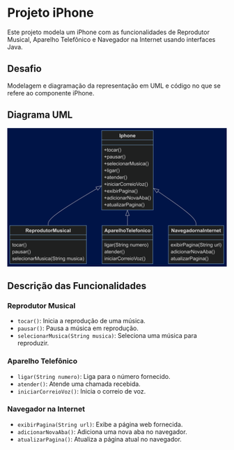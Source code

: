 # Projeto iPhone

Este projeto modela um iPhone com as funcionalidades de Reprodutor Musical, Aparelho Telefônico e Navegador na Internet usando interfaces Java.

## Desafio

Modelagem e diagramação da representação em UML e código no que se refere ao componente iPhone.

## Diagrama UML

![Diagrama UML](docs/iPhone_UML_Diagram.png)

## Descrição das Funcionalidades

### Reprodutor Musical
- `tocar()`: Inicia a reprodução de uma música.
- `pausar()`: Pausa a música em reprodução.
- `selecionarMusica(String musica)`: Seleciona uma música para reproduzir.

### Aparelho Telefônico
- `ligar(String numero)`: Liga para o número fornecido.
- `atender()`: Atende uma chamada recebida.
- `iniciarCorreioVoz()`: Inicia o correio de voz.

### Navegador na Internet
- `exibirPagina(String url)`: Exibe a página web fornecida.
- `adicionarNovaAba()`: Adiciona uma nova aba no navegador.
- `atualizarPagina()`: Atualiza a página atual no navegador.
